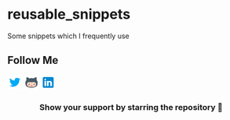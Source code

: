 # reusable_snippets
Some snippets which I frequently use

## Follow Me
<a href="https://twitter.com/joelk1jose" target="_blank"><img class="ai-subscribed-social-icon" src="https://github.com/joeljose/assets/blob/master/images/tw.png" width="30"></a>
<a href="https://github.com/joeljose" target="_blank"><img class="ai-subscribed-social-icon" src="https://github.com/joeljose/assets/blob/master/images/gthb.png" width="30"></a>
<a href="https://www.linkedin.com/in/joel-jose-527b80102/" target="_blank"><img class="ai-subscribed-social-icon" src="https://github.com/joeljose/assets/blob/master/images/lnkdn.png" width="30"></a>

<h3 align="center">Show your support by starring the repository 🙂</h3>
